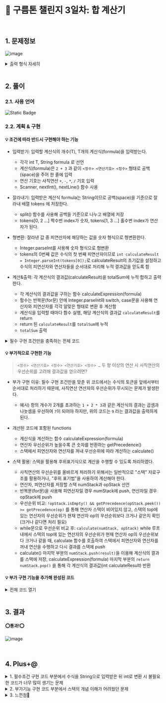 # 🧩 구름톤 챌린지 3일차: 합 계산기

</br>

## 1. 문제정보
![image](https://github.com/hj4645/goormChallenge/assets/134211096/079bd88e-6745-4e7f-a87e-a2699a65d675)

  <details>
  <summary>출력 형식 자세히</summary>
  
  ![image](https://github.com/hj4645/goormChallenge/assets/134211096/099c4f4c-82c7-4265-95f1-d53acecb4a06)
  </details>
</br>

## 2. 풀이
### 2.1. 사용 언어
![Static Badge](https://img.shields.io/badge/java-%23007396?style=for-the-badge&logo=java&logoColor=white)

### 2.2. 계획 & 구현
#### 💡 조건에 따라 반드시 구현해야 하는 기능

- 입력받기: 입력할 계산식의 개수(T), T개의 계산식(formula)을 입력받는다.
  - 각각 int T, String formula 로 선언
  - 계산식(formula)은 `2 + 3` 과 같이 `<정수> <연산기호> <정수>` 형태로 공백(space)을 주어 한 줄에 입력
  - 연산 기호는 사칙연산 `+`, `-`, `*`, `/` 기호 입력
  - Scanner, nextInt(), nextLine() 함수 사용


- 잘라내기: 입력받은 계산식 formula는 String이므로 공백(space)을 기준으로 잘라내 배열 tokens 에 저장한다.
  - split() 함수를 사용해 공백을 기준으로 나누고 배열에 저장
  - tokens[0, 2 …] 짝수번 index가 숫자, tokens[1, 3 …] 홀수번 index가 연산자가 된다.

 
- 형변환: 잘라낸 값 중 피연산자에 해당하는 값을 숫자 형식으로 형변환한다.
  - Integer.parseInt를 사용해 숫자 형식으로 형변환
  - tokens의 0번째 값은 수식의 첫 번째 피연산자이므로 `int calculateResult = Integer.parseInt(tokens[0]);`로 calculateResult의 초기값을 설정하고 수식의 피연산자와 연산자들을 순서대로 처리해 누적 결과값을 얻도록 함
  
 
- 계산&출력: 각 계산식의 결과값(calculateResult)을 totalSum에 누적 합하고 출력한다.
  - 각 계산식의 결과값을 구하는 함수 calculateExpression(formula)
  - 함수는 반복문(for문) 안에 Integer.parseInt와 switch, case문을 사용해 연산자와 피연산자를 각각 알맞은 형태로 변환 후 계산함
  - 계산식을 입력할 때마다 함수 실행, 해당 계산식의 결과값 `calculateResult`를 return
  - return 된 `calculateResult`를 `totalSum`에 누적
  - `totalSum` 출력

<details>
<summary>필수 구현 조건만을 충족하는 전체 코드</summary>
  
```java
import java.util.Arrays;
import java.util.Scanner;

class Main {
    public static void main(String[] args) throws Exception {
        Scanner sc = new Scanner(System.in);
        // 입력할 계산식의 개수(T)를 저장하는 변수 T
        int T = sc.nextInt();
        sc.nextLine(); // 입력 버퍼에 남아있는 개행 문자 읽어와 제거

        // 입력된 계산식의 결과를 합할 변수 totalSum 초기화
        int totalSum = 0;

        // T번만큼 계산식을 입력하고 각 결과를 합해 totalSum을 구하는 반복문
        for (int i = 0; i < T; i++) {
            String formula = sc.nextLine();
            int calculateResult = calculateExpression(formula);
            totalSum += calculateResult;
        } //for
        sc.close();

        System.out.print(totalSum);

    }// main

    // 계산식을 계산하는 함수 calculateExpression(formula)
    public static int calculateExpression(String formula) {
        //계산식을 공백(space)을 기준으로 split해 배열 tokens에 저장한다.
        String[] tokens = formula.split(" ");
        int calculateResult = Integer.parseInt(tokens[0]);
        //그러면 tokens[0, 2 ...]가 숫자, tokens[1, 3 ...]가 연산자가 된다.
        for (int i = 1; i < tokens.length; i += 2) {
            int num = Integer.parseInt(tokens[i+1]);
            switch (tokens[i]) {
                case "+":
                    calculateResult += num;
                    break;
                case "-":
                    calculateResult -= num;
                    break;
                case "*":
                    calculateResult *= num;
                    break;
                case "/":
                    calculateResult /= num;
                    break;
            } //switch
        }
    return calculateResult;
    } // calculateExpression()
}// class
```
</details>

#### 💡 부가적으로 구현한 기능

> `<정수> <연산기호> <정수> <연산기호> <정수> …` 두 항 이상의 연산 시 사칙연산의 우선순위를 고려해 결과값을 얻으려면?

- 부가 구현 이유: 필수 구현 조건만을 맞춘 위 코드에서는 수식의 토큰을 앞에서부터 순서대로 처리하기 때문에, 사칙연산 연산자의 우선순위가 무시되는 문제가 발생한다.
  - 예시) 항의 개수가 2개를 초과하는 ` 1 + 2 * 3 `과 같은 계산식의 결과는 곱셈과 나눗셈을 우선하여 `7`이 되어야 하지만, 위의 코드는 `9` 라는 결과값을 출력하게 된다.
    
- 개선된 코드에 포함된 functions
    - 계산식을 계산하는 함수 calculateExpression(formula)
    - 연산자 우선순위가 높을수록 큰 숫자를 반환하는 getPrecedence()
    - 스택에서 피연산자와 연산자를 꺼내 우선순위에 따라 계산하는 calculate()

- 스택 활용: 스택을 활용해 후위표기식으로 계산을 수행할 수 있도록 처리하였다.
  - 사칙연산의 우선순위를 올바르게 처리하기 위해서는 일반적으로 "스택" 자료구조를 활용하거나, "후위 표기법"을 사용하여 계산해야 한다.
  - 연산자, 피연산자를 저장할 스택 numStack과 opStack 선언
  - 반복문(for문)을 사용해 피연산자일 경우 numStack에 push, 연산자일 경우 opStack에 push
  - 우선순위 비교: `!opStack.isEmpty() && getPrecedence(opStack.peek()) >= getPrecedence(op)` 를 통해 연산자 스택이 비어있지 않고, 스택의 top에 있는 연산자의 우선순위가 현재 연산자 op의 우선순위보다 크거나 같은지 확인(크거나 같다면 처리 필요)
  - while문으로 우선순위 비교 후: `calculate(numStack, opStack)` while 루프 내에서 스택의 top에 있는 연산자의 우선순위가 현재 연산자 op의 우선순위보다 크거나 같을 때, calculate 함수를 호출하여 스택에서 피연산자와 연산자를 꺼내 연산을 수행하고 다시 결과를 스택에 push
  - calculate() 마지막 부분의 `numStack.push(result)`을 이용해 계산식의 결과를 스택에 저장, calculateExpression(formula) 마지막 부분의 `return numStack.pop()` 을 통해 각 계산식의 결과값(int calculateResult) 반환


#### 💡 부가 구현 기능을 추가해 완성된 코드

  <details>
  <summary>전체 코드 열기</summary>

```java
import java.util.Arrays;
import java.util.Scanner;
import java.util.Stack;

class Main {
    public static void main(String[] args) throws Exception {
        Scanner sc = new Scanner(System.in);
        // 입력할 계산식의 개수(T)를 저장하는 변수 T
        int T = sc.nextInt();
        sc.nextLine(); // 입력 버퍼에 남아있는 개행 문자 읽어와 제거

        // 입력된 계산식의 결과를 합할 변수 totalSum 초기화
        int totalSum = 0;

        // T번만큼 계산식을 입력하고 각 결과를 합해 totalSum을 구하는 반복문
        for (int i = 0; i < T; i++) {
            String formula = sc.nextLine();
            int calculateResult = calculateExpression(formula);
            totalSum += calculateResult;
        } //for

        sc.close();

        System.out.print(totalSum);

    }// main

    // 계산식을 계산하는 함수 calculateExpression(formula)
    public static int calculateExpression(String formula) {
        //계산식을 공백(space)을 기준으로 split해 배열 tokens에 저장한다.
        String[] tokens = formula.split(" ");
        //연산자, 피연산자를 저장할 Stack을 각각 선언해둔다.
        Stack<Integer> numStack = new Stack<>();
        Stack<Character> opStack = new Stack<>();

        for (String token : tokens) {
            //피연산자일 경우 numStack에 push
            if (token.matches("\\d+")) { //정규표현식을 이용해 숫자인 경우 true, 숫자가 아닌 경우 false를 반환
                numStack.push(Integer.parseInt(token));
            //연산자일 경우 opStack에 push
            } else {
                char op = token.charAt(0);
                while (!opStack.isEmpty() && getPrecedence(opStack.peek()) >= getPrecedence(op)) {
                    calculate(numStack, opStack);
                }//while
                opStack.push(op);
            }//if
        }//for

        while (!opStack.isEmpty()) {
            calculate(numStack, opStack);
        }//while
        return numStack.pop();
    }//calculateExpression()


    //연산자 우선순위가 높을 수록 큰 숫자를 반환하는 getPrecedence()
    public static int getPrecedence(char op) {
        if (op == '*' || op == '/') {
            return 2;
        } else if (op == '+' || op == '-') {
            return 1;
        } else {
            return 0;
        }
    }//getPrecedence()
        
    //스택에서 피연산자와 연산자를 꺼내 우선순위에 따라 계산하는 calculate()
    public static void calculate(Stack<Integer> numStack, Stack<Character> opStack) {
        int b = numStack.pop();
        int a = numStack.pop();
        char op = opStack.pop();
        int result = 0;
        switch (op) {
            case '+':
                result = a + b;
                break;
            case '-':
                result = a - b;
                break;
            case '*':
                result = a * b;
                break;
            case '/':
                result = a / b;
                break;
        }
        numStack.push(result);
    }//calculate()

}// class
```
  </details>

</br>

## 3. 결과

#### ⭕통과!⭕
![image](https://github.com/hj4645/goormChallenge/assets/134211096/78b0b323-2a1a-4637-9e63-19a5ea2feb60)

</br>

## 4. Plus+@
<details>
  <summary>1. 필수조건 구현 코드 부분에서 수식을 String으로 입력받은 뒤 int로 변환 시 불필요한 코드가 너무 많이 생기는 문제 </summary>
  
  - 문제
    - 수식을 통째로 String 으로 입력받은 뒤 숫자와 연산자를 분리하는 과정에서 수식 배열, 숫자 배열, 연산자 배열, 결과 배열을 따로 선언하여 불필요한 코드가 많이 생겨났다.
  - 해결
    - 계산식이 입력될 때마다 바로 함수 calculateExpression(formula)를 실행한다.
    - 함수 안에서 숫자와 연산자를 분리(split)해 한개의 배열 안에 짝수번, 홀수번으로 담은 뒤 숫자만 parseInt 하고, switch - case 문을 활용해 입력된 계산식의 결과값을 반환하도록 하였다.
    - 4개였던 배열을 1개로 줄여 불필요한 코드를 없앨 수 있었다.
</details>

<details>
  <summary>2. 부가기능 구현 코드 부분에서 스택의 개념 이해가 어려웠던 문제 </summary>

  - 문제
    - 사칙연산 우선순위에 따라 계산되도록 구현하는 과정에서 스택의 개념에 대한 이해가 부족하여 로직 구현에 어려움이 있었다.
  - 해결 : 구현에 필요한 개념 정리
    - LIFO 원칙: `Last-In-First-Out` 가장 마지막에 추가된 항목이 가장 먼저 제거된다.
    - Push(추가): 데이터를 스택의 맨 위에 추가, 새로운 데이터가 스택의 가장 위에 위치하게 된다.
    - Pop(제거): 스택의 맨 위에 있는 데이터를 제거, 가장 최근에 추가된 데이터가 먼저 제거된다.
    - Peek(최상위 데이터 확인): 스택의 맨 위에 있는 데이터를 확인(맨 아래에 있는 데이터를 확인하는 함수는 없다.)
    - 대표적인 예시: 웹 브라우저의 "뒤로 가기" 기능은 스택을 사용하여 방문한 웹 페이지의 이력을 관리한다. 마지막에 열었던 페이지가 가장 위에 위치하며, 이전 페이지로 이동할 때 스택에서 제거된다.

</details>

<details>
  <summary>3. 느낀점💬</summary>
  
  - 문제에서 제시된 조건은 두 개의 항에 대한 사칙연산 계산이었다. 초기에 필수 조건을 만족한 코드를 구현한 뒤 두 개의 항으로 이루어진 계산식은 정상적으로 작동함을 확인하였으나, 궁금증이 생겨 세 개의 항으로 이루어진 계산식을 입력하자 잘못된 결과값이 출력되었다.
  - 그래서 몇개의 항으로 이루어진 계산식을 넣든 사칙연산 우선순위를 만족하는 결과값을 얻을 수 있는 코드를 구현하고 싶었다. 하지만 학원에서 배웠던 개념보다 더 깊은 지식을 요했기에 GOOGLE에서 스택, 후위표기식과 관련한 정보들을 찾아보며 생각보다 긴 시간을 소요할 수 밖에 없었다. 
  - 생소한 개념인만큼 부가 기능을 구현한 코드를 작성하며 시행착오가 많았지만, 결국 원하는 조건을 만족하는 코드를 구현할 수 있었다.
  - 스택과 후위표기식의 경우 후입선출이라는 간단한 개념만 이해하고 있었는데, 실제로 코드를 구현할 때 활용하기 위해서는 좀 더 고급 수준의 지식이 필요함을 크게 실감했다.
  - 앞으로 더 많은 문제들을 풀면서, 내가 얕게 알고 있는 개념들이 실무에서는 어떤 방식으로 코드에 적용되는지 공부해보아야겠다.
</details>
